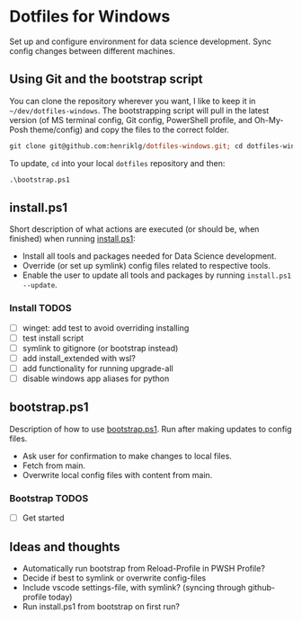 # Dotfiles for Windows

Set up and configure environment for data science development. Sync config changes between different machines.

## Using Git and the bootstrap script

You can clone the repository wherever you want, I like to keep it in `~/dev/dotfiles-windows`. The bootstrapping script will pull in the latest version (of MS terminal config, Git config, PowerShell profile, and Oh-My-Posh theme/config) and copy the files to the correct folder.

```ps
git clone git@github.com:henriklg/dotfiles-windows.git; cd dotfiles-windows; .\bootstrap.ps1
```

To update, `cd` into your local `dotfiles` repository and then:

```ps
.\bootstrap.ps1
```

## install.ps1

Short description of what actions are executed (or should be, when finished) when running [install.ps1](/install.ps1):

- Install all tools and packages needed for Data Science development.
- Override (or set up symlink) config files related to respective tools.
- Enable the user to update all tools and packages by running `install.ps1 --update`.

### Install TODOS

- [ ] winget: add test to avoid overriding installing
- [ ] test install script
- [ ] symlink to gitignore (or bootstrap instead)
- [ ] add install_extended with wsl?
- [ ] add functionality for running upgrade-all
- [ ] disable windows app aliases for python

## bootstrap.ps1

Description of how to use [bootstrap.ps1](/bootstrap.ps1). Run after making updates to config files.

- Ask user for confirmation to make changes to local files.
- Fetch from main.
- Overwrite local config files with content from main.

### Bootstrap TODOS

- [ ] Get started

## Ideas and thoughts

- Automatically run bootstrap from Reload-Profile in PWSH Profile?
- Decide if best to symlink or overwrite config-files
- Include vscode settings-file, with symlink? (syncing through github-profile today)
- Run install.ps1 from bootstrap on first run?
